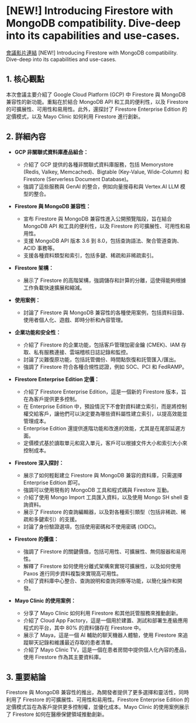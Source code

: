 # [NEW!] Introducing Firestore with MongoDB compatibility. Dive-deep into its capabilities and use-cases.

[會議影片連結](https://www.youtube.com/watch?v=ZzLFAEYV2js)
[NEW!] Introducing Firestore with MongoDB compatibility. Dive-deep into its capabilities and use-cases.

## 1. 核心觀點

本次會議主要介紹了 Google Cloud Platform (GCP) 中 Firestore 與 MongoDB 兼容性的新功能。重點在於結合 MongoDB API 和工具的便利性，以及 Firestore 的可擴展性、可用性和易用性。此外，還探討了 Firestore Enterprise Edition 的定價模式，以及 Mayo Clinic 如何利用 Firestore 進行創新。

## 2. 詳細內容

*   **GCP 非關聯式資料庫產品組合：**
    *   介紹了 GCP 提供的各種非關聯式資料庫服務，包括 Memorystore (Redis, Valkey, Memcached)、Bigtable (Key-Value, Wide-Column) 和 Firestore (Serverless Document Database)。
    *   強調了這些服務與 GenAI 的整合，例如向量搜尋和與 Vertex.AI LLM 模型的整合。

*   **Firestore 與 MongoDB 兼容性：**
    *   宣布 Firestore 與 MongoDB 兼容性進入公開預覽階段，旨在結合 MongoDB API 和工具的便利性，以及 Firestore 的可擴展性、可用性和易用性。
    *   支援 MongoDB API 版本 3.6 到 8.0，包括查詢語法、聚合管道查詢、ACID 事務等。
    *   支援各種資料類型和索引，包括多鍵、稀疏和非稀疏索引。

*   **Firestore 架構：**
    *   展示了 Firestore 的高階架構，強調儲存和計算的分離，這使得能夠根據工作負載快速擴展和縮減。

*   **使用案例：**
    *   討論了 Firestore 與 MongoDB 兼容性的各種使用案例，包括資料目錄、使用者個人化、遊戲、即時分析和內容管理。

*   **企業功能和安全性：**
    *   介紹了 Firestore 的企業功能，包括客戶管理加密金鑰 (CMEK)、IAM 存取、私有服務連接、雲端稽核日誌記錄和監控。
    *   討論了災難復原功能，包括託管備份、時間點恢復和託管匯入/匯出。
    *   強調了 Firestore 符合各種合規性認證，例如 SOC、PCI 和 FedRAMP。

*   **Firestore Enterprise Edition 定價：**
    *   介紹了 Firestore Enterprise Edition，這是一個新的 Firestore 版本，旨在為客戶提供更多控制。
    *   在 Enterprise Edition 中，預設情況下不會對資料建立索引，而是將控制權交給客戶，讓他們可以決定要為哪些資料屬性建立索引，以提高效能並管理成本。
    *   Enterprise Edition 還提供進階功能和改進的效能，尤其是在尾部延遲方面。
    *   定價模式基於讀取單元和寫入單元，客戶可以根據文件大小和索引大小來控制成本。

*   **Firestore 深入探討：**
    *   展示了如何輕鬆建立 Firestore 與 MongoDB 兼容的資料庫，只需選擇 Enterprise Edition 即可。
    *   強調可以使用現有的 MongoDB 工具和程式碼與 Firestore 互動。
    *   介紹了使用 Mongo Import 工具匯入資料，以及使用 Mongo SH shell 查詢資料。
    *   展示了 Firestore 的查詢編輯器，以及對各種索引類型（包括非稀疏、稀疏和多鍵索引）的支援。
    *   討論了身份驗證選項，包括使用密碼和不使用密碼 (OIDC)。

*   **Firestore 的價值：**
    *   強調了 Firestore 的關鍵價值，包括可用性、可擴展性、無伺服器和易用性。
    *   解釋了 Firestore 如何使用分離式架構來實現可擴展性，以及如何使用 Paxos 進行同步資料複製來實現高可用性。
    *   介紹了資料庫中心整合、查詢說明和查詢洞察等功能，以簡化操作和開發。

*   **Mayo Clinic 的使用案例：**
    *   分享了 Mayo Clinic 如何利用 Firestore 和其他託管服務來推動創新。
    *   介紹了 Cloud App Factory，這是一個用於建置、測試和部署生產級應用程式的平台，其中 80% 的資料儲存在 Firestore 中。
    *   展示了 Maya，這是一個 AI 輔助的聊天機器人體驗，使用 Firestore 來追蹤聊天記錄和維護最近存取的患者清單。
    *   介紹了 Mayo Clinic TV，這是一個在患者房間中提供個人化內容的產品，使用 Firestore 作為其主要資料庫。

## 3. 重要結論

Firestore 與 MongoDB 兼容性的推出，為開發者提供了更多選擇和靈活性，同時利用了 Firestore 的可擴展性、可用性和易用性。Firestore Enterprise Edition 的定價模式旨在為客戶提供更多控制權，並優化成本。Mayo Clinic 的使用案例展示了 Firestore 如何在醫療保健領域推動創新。
